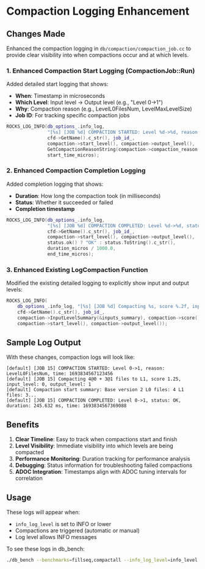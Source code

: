 # Compaction Logging Enhancement

## Changes Made

Enhanced the compaction logging in `db/compaction/compaction_job.cc` to provide clear visibility into when compactions occur and at which levels.

### 1. Enhanced Compaction Start Logging (CompactionJob::Run)

Added detailed start logging that shows:
- **When**: Timestamp in microseconds
- **Which Level**: Input level -> Output level (e.g., "Level 0->1")  
- **Why**: Compaction reason (e.g., LevelL0FilesNum, LevelMaxLevelSize)
- **Job ID**: For tracking specific compaction jobs

```cpp
ROCKS_LOG_INFO(db_options_.info_log, 
               "[%s] [JOB %d] COMPACTION STARTED: Level %d->%d, reason: %s, time: %lu", 
               cfd->GetName().c_str(), job_id_,
               compaction->start_level(), compaction->output_level(),
               GetCompactionReasonString(compaction->compaction_reason()),
               start_time_micros);
```

### 2. Enhanced Compaction Completion Logging

Added completion logging that shows:
- **Duration**: How long the compaction took (in milliseconds)
- **Status**: Whether it succeeded or failed
- **Completion timestamp**

```cpp
ROCKS_LOG_INFO(db_options_.info_log, 
               "[%s] [JOB %d] COMPACTION COMPLETED: Level %d->%d, status: %s, duration: %.3f ms, time: %lu", 
               cfd->GetName().c_str(), job_id_,
               compaction->start_level(), compaction->output_level(),
               status.ok() ? "OK" : status.ToString().c_str(),
               duration_micros / 1000.0,
               end_time_micros);
```

### 3. Enhanced Existing LogCompaction Function

Modified the existing detailed logging to explicitly show input and output levels:

```cpp
ROCKS_LOG_INFO(
    db_options_.info_log, "[%s] [JOB %d] Compacting %s, score %.2f, input_level: %d, output_level: %d",
    cfd->GetName().c_str(), job_id_,
    compaction->InputLevelSummary(&inputs_summary), compaction->score(),
    compaction->start_level(), compaction->output_level());
```

## Sample Log Output

With these changes, compaction logs will look like:

```
[default] [JOB 15] COMPACTION STARTED: Level 0->1, reason: LevelL0FilesNum, time: 1693834567123456
[default] [JOB 15] Compacting 4@0 + 3@1 files to L1, score 1.25, input_level: 0, output_level: 1
[default] Compaction start summary: Base version 2 L0 files: 4 L1 files: 3...
[default] [JOB 15] COMPACTION COMPLETED: Level 0->1, status: OK, duration: 245.632 ms, time: 1693834567369088
```

## Benefits

1. **Clear Timeline**: Easy to track when compactions start and finish
2. **Level Visibility**: Immediate visibility into which levels are being compacted
3. **Performance Monitoring**: Duration tracking for performance analysis
4. **Debugging**: Status information for troubleshooting failed compactions
5. **ADOC Integration**: Timestamps align with ADOC tuning intervals for correlation

## Usage

These logs will appear when:
- `info_log_level` is set to INFO or lower
- Compactions are triggered (automatic or manual)
- Log level allows INFO messages

To see these logs in db_bench:
```bash
./db_bench --benchmarks=fillseq,compactall --info_log_level=info_level
```